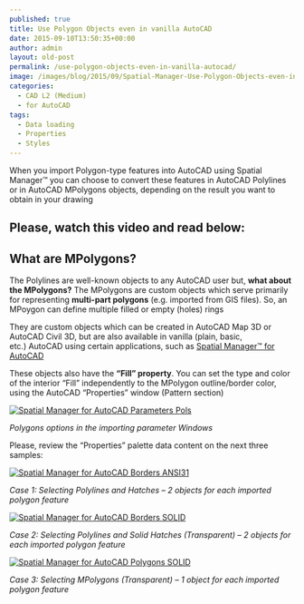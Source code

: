 ```yaml
---
published: true
title: Use Polygon Objects even in vanilla AutoCAD
date: 2015-09-10T13:50:35+00:00
author: admin
layout: old-post
permalink: /use-polygon-objects-even-in-vanilla-autocad/
image: /images/blog/2015/09/Spatial-Manager-Use-Polygon-Objects-even-in-vanilla-AutoCAD-logo-85.png
categories:
  - CAD L2 (Medium)
  - for AutoCAD
tags:
  - Data loading
  - Properties
  - Styles
---
```

When you import Polygon-type features into AutoCAD using Spatial Manager™ you can choose to convert these features in AutoCAD Polylines or in AutoCAD MPolygons objects, depending on the result you want to obtain in your drawing

<!--more-->

## Please, watch this video and read below:

## 

## What are MPolygons?

The Polylines are well-known objects to any AutoCAD user but, **what about the MPolygons?** The MPolygons are custom objects which serve primarily for representing **multi-part polygons** (e.g. imported from GIS files). So, an MPoygon can define multiple filled or empty (holes) rings

They are custom objects which can be created in AutoCAD Map 3D or AutoCAD Civil 3D, but are also available in vanilla (plain, basic, etc.) AutoCAD using certain applications, such as <a href="http://www.spatialmanager.com/spm-forautocad/" target="_blank" rel="nofollow">Spatial Manager™ for AutoCAD</a>

These objects also have the **&#8220;Fill&#8221; property**. You can set the type and color of the interior &#8220;Fill&#8221; independently to the MPolygon outline/border color, using the AutoCAD &#8220;Properties&#8221; window (Pattern section)

<p>
  <a href="/images/blog/2015/09/Spatial-Manager-for-AutoCAD-Parameters-Pols.png" target="_blank" rel="nofollow"><img src="/images/blog/2015/09/Spatial-Manager-for-AutoCAD-Parameters-Pols.png" alt="Spatial Manager for AutoCAD Parameters Pols" width="553" height="587" srcset="/images/blog/2015/09/Spatial-Manager-for-AutoCAD-Parameters-Pols.png 553w, /images/blog/2015/09/Spatial-Manager-for-AutoCAD-Parameters-Pols-283x300.png 283w" sizes="(max-width: 553px) 100vw, 553px" /></a>
</p>

_Polygons options in the importing parameter Windows_

Please, review the &#8220;Properties&#8221; palette data content on the next three samples:

<a href="/images/blog/2015/09/Spatial-Manager-for-AutoCAD-Borders-ANSI31.png" target="_blank" rel="nofollow"><img src="/images/blog/2015/09/Spatial-Manager-for-AutoCAD-Borders-ANSI31-1024x577.png" alt="Spatial Manager for AutoCAD Borders ANSI31" width="625" height="352" srcset="/images/blog/2015/09/Spatial-Manager-for-AutoCAD-Borders-ANSI31-1024x577.png 1024w, /images/blog/2015/09/Spatial-Manager-for-AutoCAD-Borders-ANSI31-300x169.png 300w, /images/blog/2015/09/Spatial-Manager-for-AutoCAD-Borders-ANSI31-624x351.png 624w, /images/blog/2015/09/Spatial-Manager-for-AutoCAD-Borders-ANSI31.png 1266w" sizes="(max-width: 625px) 100vw, 625px" /></a>

_Case 1: Selecting Polylines and Hatches &#8211; 2 objects for each imported polygon feature_

<a href="/images/blog/2015/09/Spatial-Manager-for-AutoCAD-Borders-SOLID.png" target="_blank" rel="nofollow"><img src="/images/blog/2015/09/Spatial-Manager-for-AutoCAD-Borders-SOLID-1024x577.png" alt="Spatial Manager for AutoCAD Borders SOLID" width="625" height="352" srcset="/images/blog/2015/09/Spatial-Manager-for-AutoCAD-Borders-SOLID-1024x577.png 1024w, /images/blog/2015/09/Spatial-Manager-for-AutoCAD-Borders-SOLID-300x169.png 300w, /images/blog/2015/09/Spatial-Manager-for-AutoCAD-Borders-SOLID-624x351.png 624w, /images/blog/2015/09/Spatial-Manager-for-AutoCAD-Borders-SOLID.png 1266w" sizes="(max-width: 625px) 100vw, 625px" /></a>

_Case 2: Selecting Polylines and Solid Hatches (Transparent) &#8211; 2 objects for each imported polygon feature_

<a href="/images/blog/2015/09/Spatial-Manager-for-AutoCAD-Polygons-SOLID.png" target="_blank" rel="nofollow"><img src="/images/blog/2015/09/Spatial-Manager-for-AutoCAD-Polygons-SOLID-1024x577.png" alt="Spatial Manager for AutoCAD Polygons SOLID" width="625" height="352" srcset="/images/blog/2015/09/Spatial-Manager-for-AutoCAD-Polygons-SOLID-1024x577.png 1024w, /images/blog/2015/09/Spatial-Manager-for-AutoCAD-Polygons-SOLID-300x169.png 300w, /images/blog/2015/09/Spatial-Manager-for-AutoCAD-Polygons-SOLID-624x351.png 624w, /images/blog/2015/09/Spatial-Manager-for-AutoCAD-Polygons-SOLID.png 1266w" sizes="(max-width: 625px) 100vw, 625px" /></a>

_Case 3: Selecting MPolygons (Transparent) &#8211; 1 object for each imported polygon feature_